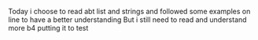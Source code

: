 Today i choose to read abt list and strings and followed some examples on line to have a better understanding
But i still need to read and understand more b4 putting it to test